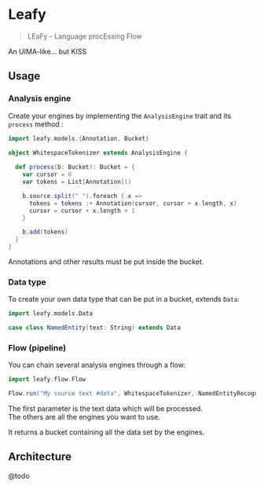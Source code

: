 # Leafy
> LEaFy - Language procEssing Flow

An UIMA-like... but KISS

## Usage

### Analysis engine

Create your engines by implementing the `AnalysisEngine` trait and its `process` method : 

```scala
import leafy.models.{Annotation, Bucket}

object WhitespaceTokenizer extends AnalysisEngine {
  
  def process(b: Bucket): Bucket = {
    var cursor = 0
    var tokens = List[Annotation]()

    b.source.split(" ").foreach { x =>
      tokens = tokens :+ Annotation(cursor, cursor + x.length, x)
      cursor = cursor + x.length + 1
    }

    b.add(tokens)
  }
}
```

Annotations and other results must be put inside the bucket.  

### Data type

To create your own data type that can be put in a bucket, extends `Data`:  

```scala
import leafy.models.Data

case class NamedEntity(text: String) extends Data
```

### Flow (pipeline)

You can chain several analysis engines through a flow: 

```scala
import leafy.flow.Flow

Flow.run("My source text #data", WhitespaceTokenizer, NamedEntityRecognition, ...)
```

The first parameter is the text data which will be processed.  
The others are all the engines you want to use.  

It returns a bucket containing all the data set by the engines.

## Architecture

@todo
